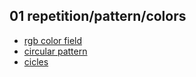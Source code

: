 ## 01 repetition/pattern/colors

- [rgb color field](rgb-color-field)
- [circular pattern](circular-pattern)
- [cicles](cicles)